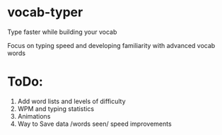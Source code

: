 # vocab-typer

Type faster while building your vocab

Focus on typing speed and developing familiarity with advanced vocab words

# ToDo:
1. Add word lists and levels of difficulty 
2. WPM and typing statistics 
3. Animations 
4. Way to Save data /words seen/ speed improvements 
